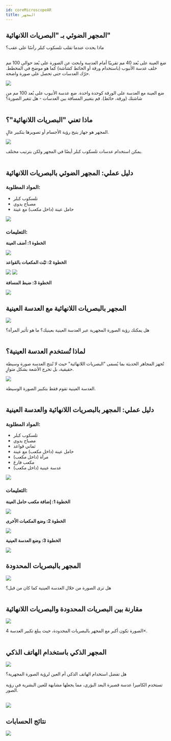 ```yaml
---
id: coreMicroscopeAR
title: المجهر
---
```


## المجهر الضوئي بـ "البصريات اللانهائية"

<div class="alert info">
ماذا يحدث عندما تقلب تلسكوب كبلر رأسًا على عقب؟
</div><br/>

ضع العينة على بُعد 40 مم تقريبًا أمام العدسة وابحث عن الصورة على بُعد حوالي 100 مم خلف عدسة الأنبوب (باستخدام ورقة أو الحائط كشاشة) كما هو موضح في المخطط. حرّك العدسات حتى تحصل على صورة واضحة.

![](../IMAGES/MINIBOXNEW/31.png)

<div class="alert info">
ضع العينة مع العدسة على الورقة كوحدة واحدة. ضع عدسة الأنبوب على بُعد 100 مم من شاشتك (ورقة، حائط). قم بتغيير المسافة بين العدسات - هل تتغير الصورة؟
</div><br/>

## ماذا تعني "البصريات اللانهائية"؟

المجهر هو جهاز يتيح رؤية الأجسام أو تصويرها بتكبير عالٍ.

![](../IMAGES/MINIBOXNEW/32.png)

<div class="alert-success">
يمكن استخدام عدسات تلسكوب كبلر أيضًا في المجهر ولكن بترتيب مختلف.
</div><br/>

## دليل عملي: المجهر الضوئي بالبصريات اللانهائية

### المواد المطلوبة:

- تلسكوب كبلر
- مصباح يدوي
- حامل عينة (داخل مكعب) مع عينة

![](../IMAGES/MINIBOXTUTORIAL/image120.png)

### التعليمات:

**الخطوة 1: أضف العينة**

![](../IMAGES/MINIBOXTUTORIAL/image24.png)

**الخطوة 2: ثبّت المكعبات بالقواعد**

![](../IMAGES/MINIBOXTUTORIAL/image6.png)
![](../IMAGES/MINIBOXTUTORIAL/image7.png)

**الخطوة 3: ضبط المسافة**

![](../IMAGES/MINIBOXTUTORIAL/image87.png)

## المجهر بالبصريات اللانهائية مع العدسة العينية

![](../IMAGES/MINIBOXNEW/34.png)

<div class="alert info">
هل يمكنك رؤية الصورة المجهرية عبر العدسة العينية بعينيك؟ ما هو تأثير المرآة؟
</div><br/>

## لماذا تُستخدم العدسة العينية؟

تُجهز المجاهر الحديثة بما يُسمى "البصريات اللانهائية" حيث لا تُنتج العدسة صورة وسيطة حقيقية، بل تخرج الأشعة بشكل متوازٍ.

![](../IMAGES/MINIBOXNEW/35.png)

<div class="alert-success">
العدسة العينية تقوم فقط بتكبير الصورة الوسيطة.
</div><br/>

## دليل عملي: المجهر بالبصريات اللانهائية والعدسة العينية

### المواد المطلوبة:

- تلسكوب كبلر
- مصباح يدوي
- ثماني قواعد
- حامل عينة (داخل مكعب) مع عينة
- مرآة (داخل مكعب)
- مكعب فارغ
- عدسة عينية (داخل مكعب)

![](../IMAGES/MINIBOXTUTORIAL/image126.png)

### التعليمات:

**الخطوة 1: إضافة مكعب حامل العينة**

![](../IMAGES/MINIBOXTUTORIAL/image12.png)

**الخطوة 2: وضع المكعبات الأخرى**

![](../IMAGES/MINIBOXTUTORIAL/image45.png)

**الخطوة 3: وضع العدسة العينية**

![](../IMAGES/MINIBOXTUTORIAL/image70.png)

## المجهر بالبصريات المحدودة

![](../IMAGES/MINIBOXNEW/37.png)

<div class="alert info">
هل ترى الصورة من خلال العدسة العينية كما كان من قبل؟
</div><br/>

## مقارنة بين البصريات المحدودة والبصريات اللانهائية

![](../IMAGES/MINIBOXNEW/38.png)

<div class="alert-success">
الصورة تكون أكبر مع المجهر بالبصريات المحدودة، حيث يبلغ تكبير العدسة 4×.
</div><br/>

## المجهر الذكي باستخدام الهاتف الذكي

![](../IMAGES/MINIBOXNEW/46.png)

<div class="alert info">
هل تفضل استخدام الهاتف الذكي أم العين لرؤية الصورة المجهرية؟
</div><br/>

<div class="alert-success">
تستخدم الكاميرا عدسة قصيرة البعد البؤري، مما يجعلها مشابهة للعين البشرية في رؤية الصور.
</div><br/>

![](../IMAGES/MINIBOXNEW/47.png)

## نتائج الحسابات

![](../IMAGES/MINIBOX/UC2_minibox_55.png)
